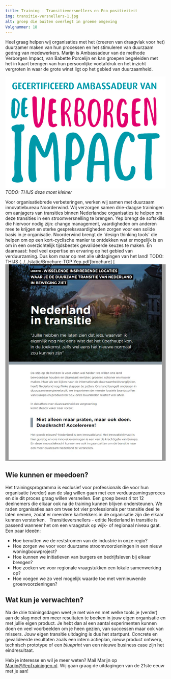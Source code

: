 ```yaml
---
title: Training - Transitieversnellers en Eco-positiviteit
img: transitie-versnellers-1.jpg
alt: groep die buiten overlegt in groene omgeving
Volgnummer: 18
---
```


Heel graag helpen wij organisaties met het (creeren van draagvlak voor het) duurzamer maken van hun processen en het stimuleren van duurzaam gedrag van medewerkers. Marijn is Ambassadeur van de methode Verborgen Impact, van Babette Porcelijn en kan groepen begeleiden met het in kaart brengen van hun persoonlijke voetafdruk en het inzicht vergroten in waar de grote winst ligt op het gebied van duurzaamheid. 

![Badge Ambassadeur Verborgen Impact](./transitie-versnellers-3.png) *TODO: THIJS deze moet kleiner*

Voor organisatiebrede verbeteringen, werken wij samen met duurzaam innovatiebureau Noorderwind. Wij verzorgen samen drie-daagse trainingen om aanjagers van transities binnen Nederlandse organisaties te helpen om deze transities in een stroomversnelling te brengen. Yep brengt de softskills die hiervoor nodig zijn: change management, vaardigheden om anderen mee te krijgen en sterke gespreksvaardigheden zorgen voor een solide basis in je organisatie. Noorderwind brengt de 'design thinking tools' die helpen om op een kort-cyclische manier te ontdekken wat er mogelijk is en om in een overzichtelijk tijdsbestek gevalideerde keuzes te maken. En daarnaast: heel veel expertise en ervaring op het gebied van verduurzaming. Dus kom maar op met alle uitdagingen van het land! TODO: THIJS (../../static/Brochure-TOP Yep.pdf[brochure] [![Brochure Transitieversnellers NederlandinTransitie](./transitie-versnellers-2.jpg)

## Wie kunnen er meedoen?

Het trainingsprogramma is exclusief voor professionals die voor hun organisatie (verder) aan de slag willen gaan met een verduurzamingsproces en die dit proces graag willen versnellen. Een groep bevat 4 tot 12 deelnemers die elkaar ook na de training kunnen blijven ondersteunen. We raden organisaties aan om twee tot vier professionals per transitie deel te laten nemen, zodat er meerdere kartrekkers in de organisatie zijn die elkaar kunnen versterken.   Transitieversnellers - editie Nederland in transitie is passend wanneer het om een vraagstuk op wijk- of regionaal niveau gaat. Een paar ideeën:

* Hoe benutten we de reststromen van de industrie in onze regio?
* Hoe zorgen we voor voor duurzame stroomvoorzieningen in een nieuw woningbouwproject?
* Hoe kunnen we initiatieven van burgers en bedrijfsleven bij elkaar brengen?
* Hoe zoeken we voor regionale vraagstukken een lokale samenwerking op?
* Hoe voegen we zo veel mogelijk waarde toe met vernieuwende groenvoorzieningen?

## Wat kun je verwachten?

Na de drie trainingsdagen weet je met wie en met welke tools je (verder) aan de slag moet om meer resultaten te boeken in jouw eigen organisatie en met jullie eigen product. Je hebt dan al een aantal experimenten kunnen doen en veel voorbeelden om je heen gezien, van successen maar ook van missers. Jouw eigen transitie uitdaging is dus het startpunt. Concrete en gevalideerde resultaten zoals een intern actieplan, nieuw product ontwerp, technisch prototype of een _blueprint_ van een nieuwe business case zijn het eindresultaat. 

Heb je interesse en wil je meer weten? Mail Marijn op Marijn@YepTrainingen.nl. Wij gaan graag de uitdagingen van de 21ste eeuw met je aan!